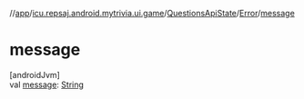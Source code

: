 //[app](../../../../index.md)/[icu.repsaj.android.mytrivia.ui.game](../../index.md)/[QuestionsApiState](../index.md)/[Error](index.md)/[message](message.md)

# message

[androidJvm]\
val [message](message.md): [String](https://kotlinlang.org/api/latest/jvm/stdlib/kotlin/-string/index.html)
